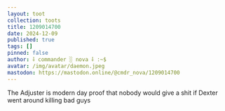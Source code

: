 ```yaml
---
layout: toot
collection: toots
title: 1209014700
date: 2024-12-09
published: true
tags: []
pinned: false
author: ⸸ commander ░ nova ⸸ :~$
avatar: /img/avatar/daemon.jpeg
mastodon: https://mastodon.online/@cmdr_nova/1209014700
---
```


The Adjuster is modern day proof that nobody would give a shit if Dexter went around killing bad guys
